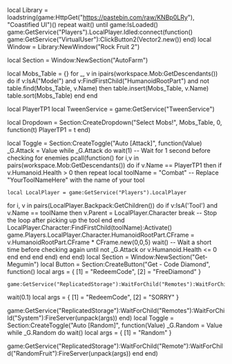 local Library = loadstring(game:HttpGet("https://pastebin.com/raw/KNBp0LRy"), "Coastified UI")()
repeat wait() until game:IsLoaded()
game:GetService("Players").LocalPlayer.Idled:connect(function()
game:GetService("VirtualUser"):ClickButton2(Vector2.new())
end)
local Window = Library:NewWindow("Rock Fruit 2")

local Section = Window:NewSection("AutoFarm")

local Mobs_Table = {}
for _, v in ipairs(workspace.Mob:GetDescendants()) do
    if v:IsA("Model") and v:FindFirstChild("HumanoidRootPart") and not table.find(Mobs_Table, v.Name) then
        table.insert(Mobs_Table, v.Name)
        table.sort(Mobs_Table)
    end
end

local PlayerTP1
local TweenService = game:GetService("TweenService")

local Dropdown = Section:CreateDropdown("Select Mobs!", Mobs_Table, 0, function(t)
    PlayerTP1 = t
end)

local Toggle = Section:CreateToggle("Auto [Attack]", function(Value)
_G.Attack = Value
while _G.Attack do
wait(1)  -- Wait for 1 second before checking for enemies
pcall(function()
for i,v in pairs(workspace.Mob:GetDescendants()) do
if v.Name == PlayerTP1 then
if v.Humanoid.Health > 0 then
repeat
    local toolName = "Combat" -- Replace "YourToolNameHere" with the name of your tool
    
    local LocalPlayer = game:GetService("Players").LocalPlayer
for i, v in pairs(LocalPlayer.Backpack:GetChildren()) do
    if v:IsA('Tool') and v.Name == toolName then
        v.Parent = LocalPlayer.Character
        break -- Stop the loop after picking up the tool
    end
end
LocalPlayer.Character:FindFirstChild(toolName):Activate()
game.Players.LocalPlayer.Character.HumanoidRootPart.CFrame = v.HumanoidRootPart.CFrame * CFrame.new(0,0,5)
wait()  -- Wait a short time before checking again
until not _G.Attack or v.Humanoid.Health <= 0
end
end
end
end)
end
end)
local Section = Window:NewSection("Get-Megumin")
local Button = Section:CreateButton("Get - Code Diamond", function()
    local args = {
        [1] = "RedeemCode",
        [2] = "FreeDiamond"
    }
    
    game:GetService("ReplicatedStorage"):WaitForChild("Remotes"):WaitForChild("System"):FireServer(unpack(args))
wait(0.1)
local args = {
    [1] = "RedeemCode",
    [2] = "SORRY"
}

game:GetService("ReplicatedStorage"):WaitForChild("Remotes"):WaitForChild("System"):FireServer(unpack(args))
end)
local Toggle = Section:CreateToggle("Auto [Random]", function(Value)
_G.Random = Value
while _G.Random do
wait()
local args = {
    [1] = "Random"
}

game:GetService("ReplicatedStorage"):WaitForChild("Remote"):WaitForChild("RandomFruit"):FireServer(unpack(args))
end
end)
